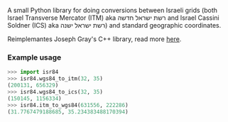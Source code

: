 A small Python library for doing conversions between Israeli grids (both Israel Transverse Mercator (ITM) aka רשת ישראל חדשה and Israel Cassini Soldner (ICS) aka רשת ישראל ישנה) and standard geographic coordinates.

Reimplemantes Joseph Gray's C++ library, read more [here](https://zvikabenhaim.appspot.com/software/ITM/).

### Example usage
```Python console
>>> import isr84
>>> isr84.wgs84_to_itm(32, 35)
(200131, 656329)
>>> isr84.wgs84_to_ics(32, 35)
(150145, 1156334)
>>> isr84.itm_to_wgs84(631556, 222286)
(31.7767479188685, 35.234383488170394)
```